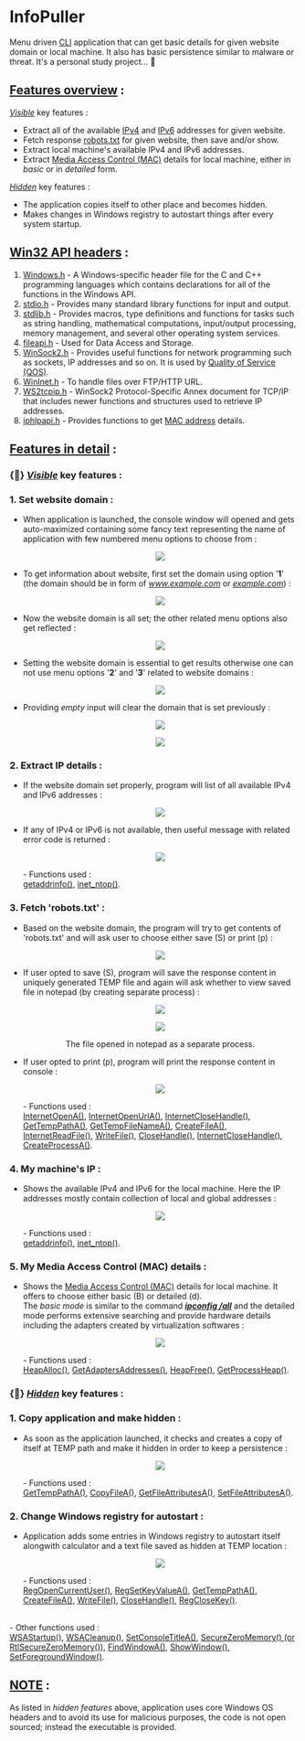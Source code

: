 # InfoPuller
Menu driven <a href="https://en.wikipedia.org/wiki/Command-line_interface">CLI</a> application that can get basic details for given website domain or local machine. It also has basic persistence similar to malware or threat. It's a personal study project... 🙂

<h2><u>Features overview</u> :</h2>

<u><i>Visible</i></u> key features : <BR />

- Extract all of the available <a href="https://en.wikipedia.org/wiki/IPv4">IPv4</a> and <a href="https://en.wikipedia.org/wiki/IPv6">IPv6</a> addresses for given website.
- Fetch response <a href="https://developers.google.com/search/docs/advanced/robots/intro">robots.txt</a> for given website, then save and/or show.
- Extract local machine's available IPv4 and IPv6 addresses.
- Extract <a href="https://en.wikipedia.org/wiki/MAC_address">Media Access Control (MAC)</a> details for local machine, either in <i>basic</i> or in <i>detailed</i> form.

<u><i>Hidden</i></u> key features : <BR />

- The application copies itself to other place and becomes hidden.
- Makes changes in Windows registry to autostart things after every system startup.

<h2><u><a href="https://docs.microsoft.com/en-us/windows/win32/api/">Win32</a> API headers</u> :</h2>

<ol>
    <li>
        <a href="https://en.wikipedia.org/wiki/Windows.h">Windows.h</a> - A Windows-specific header file for the C and C++ programming languages which contains declarations for all of the functions in the Windows API.
    </li>
    <li>
        <a href="https://en.wikipedia.org/wiki/C_file_input/output">stdio.h</a> - Provides many standard library functions for input and output.
    </li>
    <li>
        <a href="https://en.wikipedia.org/wiki/C_standard_library">stdlib.h</a> - Provides macros, type definitions and functions for tasks such as string handling, mathematical computations, input/output processing, memory management, and several other operating system services.
    </li>
    <li>
        <a href="https://docs.microsoft.com/en-us/windows/win32/api/fileapi/">fileapi.h</a> - Used for Data Access and Storage.
    </li>
    <li>
        <a href="https://docs.microsoft.com/en-us/windows/win32/api/winsock2/">WinSock2.h</a> - Provides useful functions for network programming such as sockets, IP addresses and so on. It is used by <a href="https://docs.microsoft.com/en-us/windows/win32/api/_qos/">Quality of Service (QOS)</a>.
    </li>
    <li>
        <a href="https://docs.microsoft.com/en-us/windows/win32/api/wininet/">WinInet.h</a> - To handle files over FTP/HTTP URL.
    </li>
    <li>
        <a href="https://docs.microsoft.com/en-us/windows/win32/api/ws2tcpip/">WS2tcpip.h</a> - WinSock2 Protocol-Specific Annex document for TCP/IP that includes newer functions and structures used to retrieve IP addresses.
    </li>
    <li>
        <a href="https://docs.microsoft.com/en-us/windows/win32/api/iphlpapi/">iphlpapi.h</a> - Provides functions to get <a href=https://en.wikipedia.org/wiki/MAC_address">MAC address</a> details.
    </li>
</ol>

<h2><u>Features in detail</u> :</h2>

<h3>{🌟} <u><i>Visible</i></u> key features : </h3>

  <h3><b>1. Set website domain :</b></h3>
  <ul> 
    <li>
        When application is launched, the console window will opened and gets auto-maximized containing some fancy text representing the name of application with few numbered menu options to choose from : <BR />
        <p align="center"><img src="AppScreens/Launch.png" /></p>
    </li>
    <li>
        To get information about website, first set the domain using option '<b>1</b>' (the domain should be in form of <i><a href="http://www.example.com/">www.example.com</a></i> or <i><a href="http://www.example.com/">example.com</a></i>) : <BR />
        <p align="center"><img src="AppScreens/ToSetWebsiteDomain.png" /></p>
    </li>
    <li>
        Now the website domain is all set; the other related menu options also get reflected : <BR />
        <p align="center"><img src="AppScreens/AfterWebsiteDomainSet.png" /></p>
    </li>
    <li>
        Setting the website domain is essential to get results otherwise one can not use menu options '<b>2</b>' and '<b>3</b>' related to website domains : <BR />
        <p align="center"><img src="AppScreens/TriedWithoutDomain.png" /></p>
    </li>
    <li>
        Providing <i>empty</i> input will clear the domain that is set previously : <BR />
        <p align="center"><img src="AppScreens/EmptyInput_1.png" /></p>
        <p align="center"><img src="AppScreens/EmptyInput_2.png" /></p>
    </li>
  </ul>

  <h3><b>2. Extract IP details :</b></h3>
  <ul>
    <li>
        If the website domain set properly, program will list of all available IPv4 and IPv6 addresses : <BR />
        <p align="center"><img src="AppScreens/ListDomainIP.png" /></p>
    </li>
    <li>
        If any of IPv4 or IPv6 is not available, then useful message with related error code is returned : <BR />
        <p align="center"><img src="AppScreens/IPNotAvailable.png" /></p>
        - Functions used : <BR />
        <a href="https://docs.microsoft.com/en-us/windows/win32/api/ws2tcpip/nf-ws2tcpip-getaddrinfo">getaddrinfo()</a>,
        <a href="https://docs.microsoft.com/en-us/windows/win32/api/ws2tcpip/nf-ws2tcpip-inet_ntop">inet_ntop()</a>.
    </li>
  </ul>

  <h3><b>3. Fetch 'robots.txt' :</b></h3>
  <ul>
    <li>
        Based on the website domain, the program will try to get contents of 'robots.txt' and will ask user to choose either save (S) or print (p) : <BR />
        <p align="center"><img src="AppScreens/RobotsTxtInput.png" /></p>
    </li>
    <li>
        If user opted to save (S), program will save the response content in uniquely generated TEMP file and again will ask whether to view saved file in notepad (by creating separate process) : <BR />
        <p align="center"><img src="AppScreens/RobotsTxtAskToOpen.png" /></p>
        <p align="center"><img src="AppScreens/RobotsTxtAfterOpen.png" /></p>
        <p align="center">The file opened in notepad as a separate process.</p>
    </li>
    <li>
        If user opted to print (p), program will print the response content in console : <BR />
        <p align="center"><img src="AppScreens/RobotsTxtPrint.png" /></p>
        - Functions used : <BR />
        <a href="https://docs.microsoft.com/en-us/windows/win32/api/wininet/nf-wininet-internetopena">InternetOpenA()</a>,
        <a href="https://docs.microsoft.com/en-us/windows/win32/api/wininet/nf-wininet-internetopenurla">InternetOpenUrlA()</a>,
        <a href="https://docs.microsoft.com/en-us/windows/win32/api/wininet/nf-wininet-internetclosehandle">InternetCloseHandle()</a>,
        <a href="https://docs.microsoft.com/en-us/windows/win32/api/fileapi/nf-fileapi-gettemppatha">GetTempPathA()</a>,
        <a href="https://docs.microsoft.com/en-us/windows/win32/api/fileapi/nf-fileapi-gettempfilenamea">GetTempFileNameA()</a>,
        <a href="https://docs.microsoft.com/en-us/windows/win32/api/fileapi/nf-fileapi-createfilea">CreateFileA()</a>,
        <a href="https://docs.microsoft.com/en-us/windows/win32/api/wininet/nf-wininet-internetreadfile">InternetReadFile()</a>,
        <a href="https://docs.microsoft.com/en-us/windows/win32/api/fileapi/nf-fileapi-writefile">WriteFile()</a>,
        <a href="https://docs.microsoft.com/en-us/windows/win32/api/handleapi/nf-handleapi-closehandle">CloseHandle()</a>,
        <a href="https://docs.microsoft.com/en-us/windows/win32/api/wininet/nf-wininet-internetclosehandle">InternetCloseHandle()</a>,
        <a href="https://docs.microsoft.com/en-us/windows/win32/api/processthreadsapi/nf-processthreadsapi-createprocessa">CreateProcessA()</a>.
    </li>
  </ul>

  <h3><b>4. My machine's IP :</b></h3>
  <ul>
    <li>
        Shows the available IPv4 and IPv6 for the local machine. Here the IP addresses mostly contain collection of local and global addresses : <BR />
        <p align="center"><img src="AppScreens/Main_app.png" /></p>
        - Functions used : <BR />
        <a href="https://docs.microsoft.com/en-us/windows/win32/api/ws2tcpip/nf-ws2tcpip-getaddrinfo">getaddrinfo()</a>,
        <a href="https://docs.microsoft.com/en-us/windows/win32/api/ws2tcpip/nf-ws2tcpip-inet_ntop">inet_ntop()</a>.
    </li>
  </ul>

  <h3><b>5. My Media Access Control (MAC) details :</b></h3>
  <ul>
    <li>
        Shows the <a href="https://en.wikipedia.org/wiki/MAC_address">Media Access Control (MAC)</a> details for local machine. It offers to choose either basic (B) or detailed (d). <BR /> 
        The <i>basic mode</i> is similar to the command <b><i><u>ipconfig /all</u></i></b> and the detailed mode performs extensive searching and provide hardware details including the adapters created by virtualization softwares : <BR />
        <p align="center"><img src="AppScreens/Main_app.png" /></p>
        - Functions used : <BR />
        <a href="https://docs.microsoft.com/en-us/windows/win32/api/heapapi/nf-heapapi-heapalloc">HeapAlloc()</a>,
        <a href="https://docs.microsoft.com/en-us/windows/win32/api/iphlpapi/nf-iphlpapi-getadaptersaddresses">GetAdaptersAddresses()</a>,
        <a href="https://docs.microsoft.com/en-us/windows/win32/api/heapapi/nf-heapapi-heapfree">HeapFree()</a>,
        <a href="https://docs.microsoft.com/en-us/windows/win32/api/heapapi/nf-heapapi-getprocessheap">GetProcessHeap()</a>.
    </li>
  </ul>

<h3>{🌟} <u><i>Hidden</i></u> key features : </h3>

  <h3><b>1. Copy application and make hidden :</b></h3>
  <ul>
    <li>
        As soon as the application launched, it checks and creates a copy of itself at TEMP path and make it hidden in order to keep a persistence :
        <p align="center"><img src="AppScreens/Main_app.png" /></p>
        - Functions used : <BR />
        <a href="https://docs.microsoft.com/en-us/windows/win32/api/fileapi/nf-fileapi-gettemppatha">GetTempPathA()</a>,
        <a href="https://docs.microsoft.com/en-us/windows/win32/api/winbase/nf-winbase-copyfilea">CopyFileA()</a>,
        <a href="https://docs.microsoft.com/en-us/windows/win32/api/fileapi/nf-fileapi-getfileattributesa">GetFileAttributesA()</a>,
        <a href="https://docs.microsoft.com/en-us/windows/win32/api/fileapi/nf-fileapi-setfileattributesa">SetFileAttributesA()</a>.
    </li>
  </ul>

  <h3><b>2. Change Windows registry for autostart :</b></h3>
  <ul>
    <li>
        Application adds some entries in Windows registry to autostart itself alongwith calculator and a text file saved as hidden at TEMP location : <BR />
        <p align="center"><img src="AppScreens/Main_app.png" /></p>
        - Functions used : <BR />
        <a href="https://docs.microsoft.com/en-us/windows/win32/api/winreg/nf-winreg-regopencurrentuser">RegOpenCurrentUser()</a>,
        <a href="https://docs.microsoft.com/en-us/windows/win32/api/winreg/nf-winreg-regsetkeyvaluea">RegSetKeyValueA()</a>,
        <a href="https://docs.microsoft.com/en-us/windows/win32/api/fileapi/nf-fileapi-gettemppatha">GetTempPathA()</a>,
        <a href="https://docs.microsoft.com/en-us/windows/win32/api/fileapi/nf-fileapi-createfilea">CreateFileA()</a>,
        <a href="https://docs.microsoft.com/en-us/windows/win32/api/fileapi/nf-fileapi-writefile">WriteFile()</a>,
        <a href="https://docs.microsoft.com/en-us/windows/win32/api/handleapi/nf-handleapi-closehandle">CloseHandle()</a>,
        <a href="https://docs.microsoft.com/en-us/windows/win32/api/winreg/nf-winreg-regclosekey">RegCloseKey()</a>.
    </li>
  </ul>

<BR />
- Other functions used : <BR />
<a href="https://docs.microsoft.com/en-us/windows/win32/api/winsock2/nf-winsock2-wsastartup">WSAStartup()</a>,
<a href="https://docs.microsoft.com/en-us/windows/win32/api/winsock2/nf-winsock2-wsacleanup">WSACleanup()</a>,
<a href="https://docs.microsoft.com/en-us/windows/console/setconsoletitle">SetConsoleTitleA()</a>,
<a href="https://docs.microsoft.com/en-us/windows-hardware/drivers/ddi/wdm/nf-wdm-rtlsecurezeromemory">SecureZeroMemory() (or RtlSecureZeroMemory())</a>,
<a href="https://docs.microsoft.com/en-us/windows/win32/api/winuser/nf-winuser-findwindowa">FindWindowA()</a>,
<a href="https://docs.microsoft.com/en-us/windows/win32/api/winuser/nf-winuser-showwindow">ShowWindow()</a>,
<a href="https://docs.microsoft.com/en-us/windows/win32/api/winuser/nf-winuser-setforegroundwindow">SetForegroundWindow()</a>.


<BR />
<h2><u>NOTE</u> :</h2>
As listed in <i>hidden features</i> above, application uses core Windows OS headers and to avoid its use for malicious purposes, the code is not open sourced; instead the executable is provided.  <BR />
